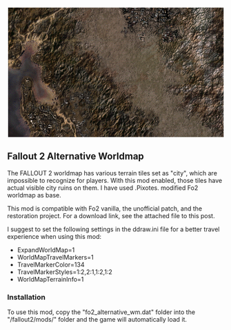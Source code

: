 <p align="center"><img src="fo2_alternative_wm.png" alt="Fallout 2 Alternative Worldmap"/></p>

Fallout 2 Alternative Worldmap
------------------

The FALLOUT 2 worldmap has various terrain tiles set as "city", which are impossible to recognize for players. With this mod enabled, those tiles have actual visible city ruins on them.
I have used .Pixotes. modified Fo2 worldmap as base.

This mod is compatible with Fo2 vanilla, the unofficial patch, and the restoration project. For a download link, see the attached file to this post.

I suggest to set the following settings in the ddraw.ini file for a better travel experience when using this mod:

* ExpandWorldMap=1
* WorldMapTravelMarkers=1
* TravelMarkerColor=134
* TravelMarkerStyles=1:2,2:1,1:2,1:2
* WorldMapTerrainInfo=1

### Installation
To use this mod, copy the "fo2_alternative_wm.dat" folder into the "/fallout2/mods/" folder and the game will automatically load it.
